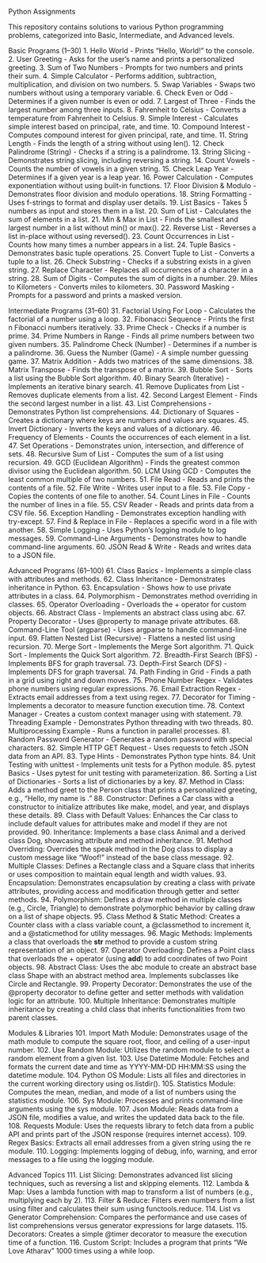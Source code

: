 Python Assignments

This repository contains solutions to various Python programming problems, categorized into Basic, Intermediate, and Advanced levels.

Basic Programs (1–30)
	1.	Hello World - Prints “Hello, World!” to the console.
	2.	User Greeting - Asks for the user’s name and prints a personalized greeting.
	3.	Sum of Two Numbers - Prompts for two numbers and prints their sum.
	4.	Simple Calculator - Performs addition, subtraction, multiplication, and division on two numbers.
	5.	Swap Variables - Swaps two numbers without using a temporary variable.
	6.	Check Even or Odd - Determines if a given number is even or odd.
	7.	Largest of Three - Finds the largest number among three inputs.
	8.	Fahrenheit to Celsius - Converts a temperature from Fahrenheit to Celsius.
	9.	Simple Interest - Calculates simple interest based on principal, rate, and time.
	10.	Compound Interest - Computes compound interest for given principal, rate, and time.
	11.	String Length - Finds the length of a string without using len().
	12.	Check Palindrome (String) - Checks if a string is a palindrome.
	13.	String Slicing - Demonstrates string slicing, including reversing a string.
	14.	Count Vowels - Counts the number of vowels in a given string.
	15.	Check Leap Year - Determines if a given year is a leap year.
	16.	Power Calculation - Computes exponentiation without using built-in functions.
	17.	Floor Division & Modulo - Demonstrates floor division and modulo operations.
	18.	String Formatting - Uses f-strings to format and display user details.
	19.	List Basics - Takes 5 numbers as input and stores them in a list.
	20.	Sum of List - Calculates the sum of elements in a list.
	21.	Min & Max in List - Finds the smallest and largest number in a list without min() or max().
	22.	Reverse List - Reverses a list in-place without using reversed().
	23.	Count Occurrences in List - Counts how many times a number appears in a list.
	24.	Tuple Basics - Demonstrates basic tuple operations.
	25.	Convert Tuple to List - Converts a tuple to a list.
	26.	Check Substring - Checks if a substring exists in a given string.
	27.	Replace Character - Replaces all occurrences of a character in a string.
	28.	Sum of Digits - Computes the sum of digits in a number.
	29.	Miles to Kilometers - Converts miles to kilometers.
	30.	Password Masking - Prompts for a password and prints a masked version.

Intermediate Programs (31–60)
	31.	Factorial Using For Loop - Calculates the factorial of a number using a loop.
	32.	Fibonacci Sequence - Prints the first n Fibonacci numbers iteratively.
	33.	Prime Check - Checks if a number is prime.
	34.	Prime Numbers in Range - Finds all prime numbers between two given numbers.
	35.	Palindrome Check (Number) - Determines if a number is a palindrome.
	36.	Guess the Number (Game) - A simple number guessing game.
	37.	Matrix Addition - Adds two matrices of the same dimensions.
	38.	Matrix Transpose - Finds the transpose of a matrix.
	39.	Bubble Sort - Sorts a list using the Bubble Sort algorithm.
	40.	Binary Search (Iterative) - Implements an iterative binary search.
	41.	Remove Duplicates from List - Removes duplicate elements from a list.
	42.	Second Largest Element - Finds the second largest number in a list.
	43.	List Comprehensions - Demonstrates Python list comprehensions.
	44.	Dictionary of Squares - Creates a dictionary where keys are numbers and values are squares.
	45.	Invert Dictionary - Inverts the keys and values of a dictionary.
	46.	Frequency of Elements - Counts the occurrences of each element in a list.
	47.	Set Operations - Demonstrates union, intersection, and difference of sets.
	48.	Recursive Sum of List - Computes the sum of a list using recursion.
	49.	GCD (Euclidean Algorithm) - Finds the greatest common divisor using the Euclidean algorithm.
	50.	LCM Using GCD - Computes the least common multiple of two numbers.
	51.	File Read - Reads and prints the contents of a file.
	52.	File Write - Writes user input to a file.
	53.	File Copy - Copies the contents of one file to another.
	54.	Count Lines in File - Counts the number of lines in a file.
	55.	CSV Reader - Reads and prints data from a CSV file.
	56.	Exception Handling - Demonstrates exception handling with try-except.
	57.	Find & Replace in File - Replaces a specific word in a file with another.
	58.	Simple Logging - Uses Python’s logging module to log messages.
	59.	Command-Line Arguments - Demonstrates how to handle command-line arguments.
	60.	JSON Read & Write - Reads and writes data to a JSON file.

Advanced Programs (61–100)
	61.	Class Basics - Implements a simple class with attributes and methods.
	62.	Class Inheritance - Demonstrates inheritance in Python.
	63.	Encapsulation - Shows how to use private attributes in a class.
	64.	Polymorphism - Demonstrates method overriding in classes.
	65.	Operator Overloading - Overloads the + operator for custom objects.
	66.	Abstract Class - Implements an abstract class using abc.
	67.	Property Decorator - Uses @property to manage private attributes.
	68.	Command-Line Tool (argparse) - Uses argparse to handle command-line input.
	69.	Flatten Nested List (Recursive) - Flattens a nested list using recursion.
	70.	Merge Sort - Implements the Merge Sort algorithm.
	71.	Quick Sort - Implements the Quick Sort algorithm.
	72.	Breadth-First Search (BFS) - Implements BFS for graph traversal.
	73.	Depth-First Search (DFS) - Implements DFS for graph traversal.
	74.	Path Finding in Grid - Finds a path in a grid using right and down moves.
	75.	Phone Number Regex - Validates phone numbers using regular expressions.
	76.	Email Extraction Regex - Extracts email addresses from a text using regex.
	77.	Decorator for Timing - Implements a decorator to measure function execution time.
	78.	Context Manager - Creates a custom context manager using with statement.
	79.	Threading Example - Demonstrates Python threading with two threads.
	80.	Multiprocessing Example - Runs a function in parallel processes.
	81.	Random Password Generator - Generates a random password with special characters.
	82.	Simple HTTP GET Request - Uses requests to fetch JSON data from an API.
	83.	Type Hints - Demonstrates Python type hints.
	84.	Unit Testing with unittest - Implements unit tests for a Python module.
	85.	pytest Basics - Uses pytest for unit testing with parameterization.
	86.	Sorting a List of Dictionaries - Sorts a list of dictionaries by a key.
  87.	Method in Class: Adds a method greet to the Person class that prints a personalized greeting, e.g., “Hello, my name is <name>.”
	88.	Constructor: Defines a Car class with a constructor to initialize attributes like make, model, and year, and displays these details.
	89.	Class with Default Values: Enhances the Car class to include default values for attributes make and model if they are not provided.
	90.	Inheritance: Implements a base class Animal and a derived class Dog, showcasing attribute and method inheritance.
	91.	Method Overriding: Overrides the speak method in the Dog class to display a custom message like “Woof!” instead of the base class message.
	92.	Multiple Classes: Defines a Rectangle class and a Square class that inherits or uses composition to maintain equal length and width values.
	93.	Encapsulation: Demonstrates encapsulation by creating a class with private attributes, providing access and modification through getter and setter methods.
	94.	Polymorphism: Defines a draw method in multiple classes (e.g., Circle, Triangle) to demonstrate polymorphic behavior by calling draw on a list of shape objects.
	95.	Class Method & Static Method: Creates a Counter class with a class variable count, a @classmethod to increment it, and a @staticmethod for utility messages.
	96.	Magic Methods: Implements a class that overloads the __str__ method to provide a custom string representation of an object.
	97.	Operator Overloading: Defines a Point class that overloads the + operator (using __add__) to add coordinates of two Point objects.
	98.	Abstract Class: Uses the abc module to create an abstract base class Shape with an abstract method area. Implements subclasses like Circle and Rectangle.
	99.	Property Decorator: Demonstrates the use of the @property decorator to define getter and setter methods with validation logic for an attribute.
	100.	Multiple Inheritance: Demonstrates multiple inheritance by creating a child class that inherits functionalities from two parent classes.

Modules & Libraries
	101.	Import Math Module: Demonstrates usage of the math module to compute the square root, floor, and ceiling of a user-input number.
	102.	Use Random Module: Utilizes the random module to select a random element from a given list.
	103.	Use Datetime Module: Fetches and formats the current date and time as YYYY-MM-DD HH:MM:SS using the datetime module.
	104.	Python OS Module: Lists all files and directories in the current working directory using os.listdir().
	105.	Statistics Module: Computes the mean, median, and mode of a list of numbers using the statistics module.
	106.	Sys Module: Processes and prints command-line arguments using the sys module.
	107.	Json Module: Reads data from a JSON file, modifies a value, and writes the updated data back to the file.
	108.	Requests Module: Uses the requests library to fetch data from a public API and prints part of the JSON response (requires internet access).
	109.	Regex Basics: Extracts all email addresses from a given string using the re module.
	110.	Logging: Implements logging of debug, info, warning, and error messages to a file using the logging module.

Advanced Topics
	111.	List Slicing: Demonstrates advanced list slicing techniques, such as reversing a list and skipping elements.
	112.	Lambda & Map: Uses a lambda function with map to transform a list of numbers (e.g., multiplying each by 2).
	113.	Filter & Reduce: Filters even numbers from a list using filter and calculates their sum using functools.reduce.
	114.	List vs Generator Comprehension: Compares the performance and use cases of list comprehensions versus generator expressions for large datasets.
	115.	Decorators: Creates a simple @timer decorator to measure the execution time of a function.
	116.	Custom Script: Includes a program that prints “We Love Atharav” 1000 times using a while loop.
